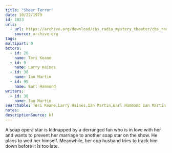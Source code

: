 ```yaml
---
title: "Sheer Terror"
date: 10/22/1979
id: 1023
urls: 
  - url: https://archive.org/download/cbs_radio_mystery_theater/cbs_radio_mystery_theater-1001-1050.zip/cbs_radio_mystery_theater-1001-1050%2Fcbsrmt_1023_sheer_terror.mp3
    source: archive-org
tags: 
multipart: 0
actors:  
  - id: 26
    name: Teri Keane  
  - id: 9
    name: Larry Haines  
  - id: 38
    name: Ian Martin  
  - id: 95
    name: Earl Hammond
writers:  
  - id: 38
    name: Ian Martin
searchable: Teri Keane,Larry Haines,Ian Martin,Earl Hammond Ian Martin
notes: 
descriptionSource: kf
---
```

A soap opera star is kidnapped by a derranged fan who is in love with her and wants to prevent her marriage to another soap star on the show. He plans to wed her himself. Meanwhile, her cop husband tries to track him down before it is too late.